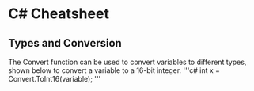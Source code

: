 # C# Cheatsheet

## Types and Conversion

The Convert function can be used to convert variables to different types, shown below to convert a variable to a 16-bit integer.
'''c#
int x = Convert.ToInt16(variable);
'''

